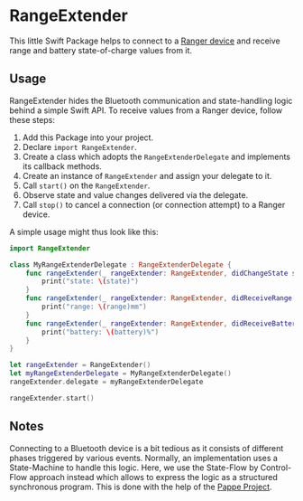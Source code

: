 # RangeExtender

This little Swift Package helps to connect to a [Ranger device](https://github.com/frameworklabs/ranger) and receive range and battery state-of-charge values from it.

## Usage

RangeExtender hides the Bluetooth communication and state-handling logic behind a simple Swift API. To receive values from a Ranger device, follow these steps:

1. Add this Package into your project.
2. Declare `import RangeExtender`.
3. Create a class which adopts the `RangeExtenderDelegate` and implements its callback methods.
4. Create an instance of `RangeExtender` and assign your delegate to it.
5. Call `start()` on the `RangeExtender`.
6. Observe state and value changes delivered via the delegate.
7. Call `stop()` to cancel a connection (or connection attempt) to a Ranger device.

A simple usage might thus look like this:
```swift
import RangeExtender

class MyRangeExtenderDelegate : RangeExtenderDelegate {
    func rangeExtender(_ rangeExtender: RangeExtender, didChangeState state: RangeExtenderState) {
        print("state: \(state)")
    }
    func rangeExtender(_ rangeExtender: RangeExtender, didReceiveRange range: Int) {
        print("range: \(range)mm")
    }
    func rangeExtender(_ rangeExtender: RangeExtender, didReceiveBattery battery: Int) {
        print("battery: \(battery)%")
    }
}

let rangeExtender = RangeExtender()
let myRangeExtenderDelegate = MyRangeExtenderDelegate()
rangeExtender.delegate = myRangeExtenderDelegate

rangeExtender.start()
```

## Notes

Connecting to a Bluetooth device is a bit tedious as it consists of different phases triggered by various events.
Normally, an implementation uses a State-Machine to handle this logic. Here, we use the State-Flow by Control-Flow approach instead which allows to express the logic as a structured synchronous program. This is done with the help of the [Pappe Project](https://github.com/frameworklabs/Pappe). 

